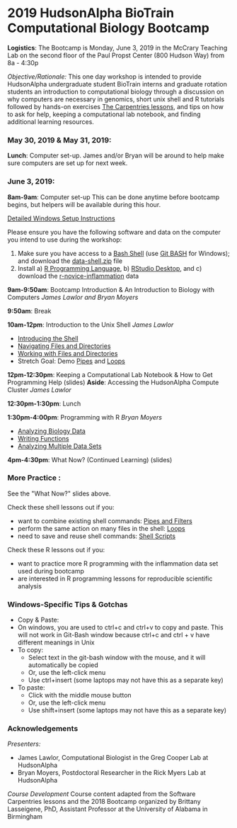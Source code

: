 # 2019 HudsonAlpha BioTrain Computational Biology Bootcamp
**Logistics**: The Bootcamp is Monday, June 3, 2019 in the McCrary Teaching Lab on the second floor of the Paul Propst Center (800 Hudson Way) from 8a - 4:30p

*Objective/Rationale:* This one day workshop is intended to provide HudsonAlpha undergraduate student BioTrain interns and graduate rotation students an introduction to computational biology through a discussion on why computers are necessary in genomics, short unix shell and R tutorials followed by hands-on exercises [The Carpentries lessons](https://carpentries.org/), and tips on how to ask for help, keeping a computational lab notebook, and finding additional learning resources. 



### May 30, 2019 & May 31, 2019:
**Lunch**: Computer set-up. James and/or Bryan will be around to help make sure computers are set up for next week.

### June 3, 2019:

**8am-9am**: Computer set-up This can be done anytime before bootcamp begins, but helpers will be available during this hour.

[Detailed Windows Setup Instructions](windows.html)

Please ensure you have the following software and data on the computer you intend to use during the workshop:
1. Make sure you have access to a [Bash Shell](http://swcarpentry.github.io/shell-novice/setup.html) (use [Git BASH](https://gitforwindows.org/) for Windows); and download the [data-shell.zip](http://swcarpentry.github.io/shell-novice/setup.html) file
2. Install a) [R Programming Language](https://cloud.r-project.org/), b) [RStudio Desktop](https://www.rstudio.com/products/rstudio/download/#download), and c) download the [r-novice-inflammation](https://swcarpentry.github.io/r-novice-inflammation/setup.html) data


**9am-9:50am**: Bootcamp Introduction & An Introduction to Biology with Computers
*James Lawlor and Bryan Moyers*

**9:50am**: Break

**10am-12pm**: Introduction to the Unix Shell
*James Lawlor*

* [Introducing the Shell](http://swcarpentry.github.io/shell-novice/01-intro/)
* [Navigating Files and Directories](http://swcarpentry.github.io/shell-novice/02-filedir/)
* [Working with Files and Directories](http://swcarpentry.github.io/shell-novice/03-create/)
* Stretch Goal: Demo [Pipes](http://swcarpentry.github.io/shell-novice/04-pipefilter/index.html) and [Loops](http://swcarpentry.github.io/shell-novice/05-loop/index.html)

**12pm-12:30pm**: Keeping a Computational Lab Notebook & How to Get Programming Help (slides)
**Aside**: Accessing the HudsonAlpha Compute Cluster
*James Lawlor*

**12:30pm-1:30pm**: Lunch

**1:30pm-4:00pm**: Programming with R
*Bryan Moyers*

* [Analyzing Biology Data](http://swcarpentry.github.io/r-novice-inflammation/01-starting-with-data/)
* [Writing Functions](http://swcarpentry.github.io/r-novice-inflammation/02-func-R/)
* [Analyzing Multiple Data Sets](http://swcarpentry.github.io/r-novice-inflammation/03-loops-R/)

**4pm-4:30pm**: What Now? (Continued Learning) (slides)




### More Practice :
See the "What Now?" slides above.

Check these shell lessons out if you:
* want to combine existing shell commands: [Pipes and Filters](http://swcarpentry.github.io/shell-novice/04-pipefilter/index.html)
* perform the same action on many files in the shell: [Loops](http://swcarpentry.github.io/shell-novice/05-loop/index.html)
* need to save and reuse shell commands: [Shell Scripts](http://swcarpentry.github.io/shell-novice/06-script/index.html)


Check these R lessons out if you:
* want to practice more R programming with the inflammation data set used during bootcamp
* are interested in R programming lessons for reproducible scientific analysis

### Windows-Specific Tips & Gotchas
* Copy & Paste:
* On windows, you are used to ctrl+c and ctrl+v to copy and paste. This will not work in Git-Bash window because ctrl+c and ctrl + v have different meanings in Unix
* To copy:
  * Select text in the git-bash window with the mouse, and it will automatically be copied
  * Or, use the left-click menu
  * Use ctrl+insert (some laptops may not have this as a separate key)
* To paste:
  * Click with the middle mouse button
  * Or, use the left-click menu
  * Use shift+insert (some laptops may not have this as a separate key)

### Acknowledgements
*Presenters:*
 - James Lawlor, Computational Biologist in the Greg Cooper Lab at HudsonAlpha
 - Bryan Moyers, Postdoctoral Researcher in the Rick Myers Lab at HudsonAlpha

*Course Development*
Course content adapted from the Software Carpentries lessons and the 2018 Bootcamp organized by Brittany Lasseigene, PhD, Assistant Professor at the University of Alabama in Birmingham
